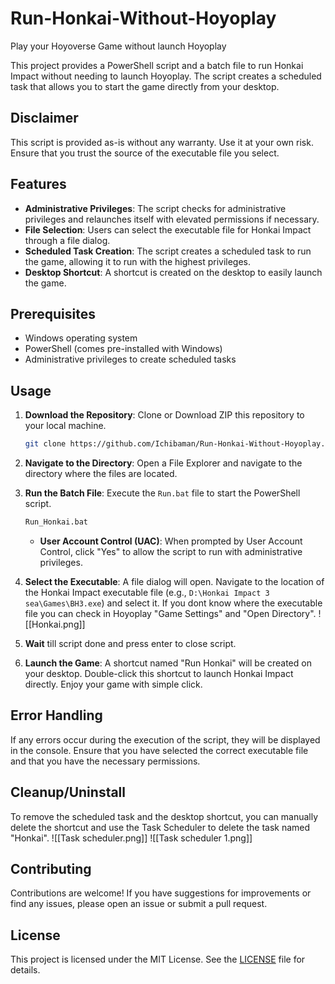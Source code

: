 # Run-Honkai-Without-Hoyoplay
Play your Hoyoverse Game without launch Hoyoplay

This project provides a PowerShell script and a batch file to run Honkai Impact without needing to launch Hoyoplay. The script creates a scheduled task that allows you to start the game directly from your desktop.

## Disclaimer

This script is provided as-is without any warranty. Use it at your own risk. Ensure that you trust the source of the executable file you select.

## Features

- **Administrative Privileges**: The script checks for administrative privileges and relaunches itself with elevated permissions if necessary.
- **File Selection**: Users can select the executable file for Honkai Impact through a file dialog.
- **Scheduled Task Creation**: The script creates a scheduled task to run the game, allowing it to run with the highest privileges.
- **Desktop Shortcut**: A shortcut is created on the desktop to easily launch the game.

## Prerequisites

- Windows operating system
- PowerShell (comes pre-installed with Windows)
- Administrative privileges to create scheduled tasks

## Usage

1. **Download the Repository**: Clone or Download ZIP this repository to your local machine.

   ```bash
   git clone https://github.com/Ichibaman/Run-Honkai-Without-Hoyoplay.git
   ```

2. **Navigate to the Directory**: Open a File Explorer and navigate to the directory where the files are located.

3. **Run the Batch File**: Execute the `Run.bat` file to start the PowerShell script.

   ```bash
   Run_Honkai.bat
   ```
   - **User Account Control (UAC)**: When prompted by User Account Control, click "Yes" to allow the script to run with administrative privileges.

4. **Select the Executable**: A file dialog will open. Navigate to the location of the Honkai Impact executable file (e.g., `D:\Honkai Impact 3 sea\Games\BH3.exe`) and select it. If you dont know where the executable file you can check in Hoyoplay "Game Settings" and "Open Directory".
![[Honkai.png]]

5. **Wait** till script done and press enter to close script.

6. **Launch the Game**: A shortcut named "Run Honkai" will be created on your desktop. Double-click this shortcut to launch Honkai Impact directly. Enjoy your game with simple click.

## Error Handling

If any errors occur during the execution of the script, they will be displayed in the console. Ensure that you have selected the correct executable file and that you have the necessary permissions.

## Cleanup/Uninstall

To remove the scheduled task and the desktop shortcut, you can manually delete the shortcut and use the Task Scheduler to delete the task named "Honkai".
![[Task scheduler.png]]
![[Task scheduler 1.png]]
## Contributing

Contributions are welcome! If you have suggestions for improvements or find any issues, please open an issue or submit a pull request.

## License

This project is licensed under the MIT License. See the [LICENSE](LICENSE) file for details.

